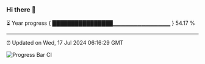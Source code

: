 ### Hi there 👋

⏳ Year progress { ████████████████▁▁▁▁▁▁▁▁▁▁▁▁▁▁ } 54.17 %

---

⏰ Updated on Wed, 17 Jul 2024 06:16:29 GMT

![Progress Bar CI](https://github.com/liununu/liununu/workflows/Progress%20Bar%20CI/badge.svg)
